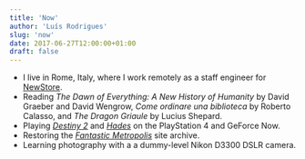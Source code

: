 ```yaml
---
title: 'Now'
author: 'Luís Rodrigues'
slug: 'now'
date: 2017-06-27T12:00:00+01:00
draft: false
---
```


- I live in Rome, Italy, where I work remotely as a staff engineer for [NewStore](https://www.newstore.com/).
- Reading _The Dawn of Everything: A New History of Humanity_ by David Graeber and David Wengrow, _Come ordinare una biblioteca_ by Roberto Calasso, and _The Dragon Griaule_ by Lucius Shepard.
- Playing [_Destiny 2_](https://www.destinythegame.com) and [_Hades_](https://www.supergiantgames.com/games/hades) on the PlayStation 4 and GeForce Now.
- Restoring the [_Fantastic Metropolis_](https://fantasticmetropolis.com/) site archive.
- Learning photography with a a dummy-level Nikon D3300 DSLR camera.

